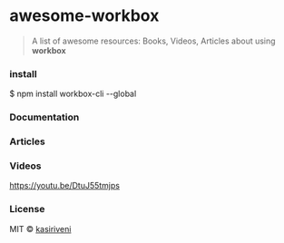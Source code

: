 # awesome-workbox

>A list of awesome resources: Books, Videos, Articles about using **workbox** 

### install
$ npm install workbox-cli --global

### Documentation

### Articles

### Videos
https://youtu.be/DtuJ55tmjps


### License
MIT © [kasiriveni](https://github.com/kasiriveni)
